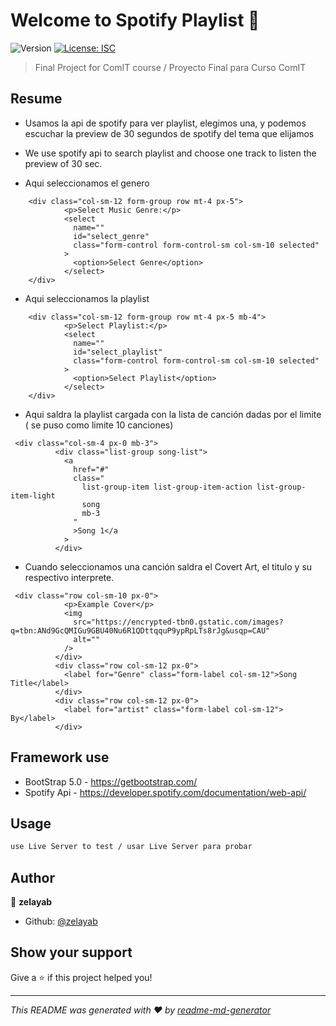 # Welcome to Spotify Playlist 👋
![Version](https://img.shields.io/badge/version-1.0.0-blue.svg?cacheSeconds=2592000)
[![License: ISC](https://img.shields.io/badge/License-ISC-yellow.svg)](#)

> Final Project for ComIT course / Proyecto Final para Curso ComIT

## Resume
* Usamos la api de spotify para ver playlist, elegimos una, y podemos escuchar la preview de 30 segundos de spotify del tema que elijamos
* We use spotify api to search playlist and choose one track to listen the preview of 30 sec.

* Aqui seleccionamos el genero 
```
    <div class="col-sm-12 form-group row mt-4 px-5">
            <p>Select Music Genre:</p>
            <select
              name=""
              id="select_genre"
              class="form-control form-control-sm col-sm-10 selected"
            >
              <option>Select Genre</option>
            </select>
    </div>
```
* Aqui seleccionamos la playlist 
```
    <div class="col-sm-12 form-group row mt-4 px-5 mb-4">
            <p>Select Playlist:</p>
            <select
              name=""
              id="select_playlist"
              class="form-control form-control-sm col-sm-10 selected"
            >
              <option>Select Playlist</option>
            </select>
    </div>
```

* Aqui saldra la playlist cargada con la lista de canción dadas por el limite ( se puso como limite 10 canciones)
```
 <div class="col-sm-4 px-0 mb-3">
          <div class="list-group song-list">
            <a
              href="#"
              class="
                list-group-item list-group-item-action list-group-item-light
                song
                mb-3
              "
              >Song 1</a
            >
          </div>
```
* Cuando seleccionamos una canción saldra el Covert Art, el titulo y su respectivo interprete.
```
 <div class="row col-sm-10 px-0">
            <p>Example Cover</p>
            <img
              src="https://encrypted-tbn0.gstatic.com/images?q=tbn:ANd9GcQMIGu9GBU40Nu6R1QDttqquP9ypRpLTs8rJg&usqp=CAU"
              alt=""
            />
          </div>
          <div class="row col-sm-12 px-0">
            <label for="Genre" class="form-label col-sm-12">Song Title</label>
          </div>
          <div class="row col-sm-12 px-0">
            <label for="artist" class="form-label col-sm-12"> By</label>
          </div>
```

## Framework use
* BootStrap 5.0 - https://getbootstrap.com/
* Spotify Api - https://developer.spotify.com/documentation/web-api/


## Usage

```sh
use Live Server to test / usar Live Server para probar
```


## Author

👤 **zelayab**

* Github: [@zelayab](https://github.com/zelayab)

## Show your support

Give a ⭐️ if this project helped you!


***
_This README was generated with ❤️ by [readme-md-generator](https://github.com/kefranabg/readme-md-generator)_